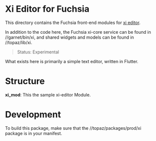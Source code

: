 Xi Editor for Fuchsia
=====================

This directory contains the Fuchsia front-end modules for
[xi editor](https://github.com/xi-editor/xi-editor).

In addition to the code here, the Fuchsia xi-core service can be found in
//garnet/bin/xi, and shared widgets and models can be found in
//topaz/lib/xi.

> Status: Experimental

What exists here is primarily a simple text editor, written in Flutter.

# Structure

**xi_mod**: This the sample xi-editor Module.

# Development

To build this package, make sure that the //topaz/packages/prod/xi
package is in your manifest.